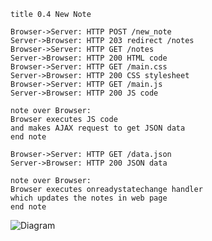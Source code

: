 ```
title 0.4 New Note

Browser->Server: HTTP POST /new_note
Server->Browser: HTTP 203 redirect /notes
Browser->Server: HTTP GET /notes
Server->Browser: HTTP 200 HTML code
Browser->Server: HTTP GET /main.css
Server->Browser: HTTP 200 CSS stylesheet
Browser->Server: HTTP GET /main.js
Server->Browser: HTTP 200 JS code

note over Browser:
Browser executes JS code
and makes AJAX request to get JSON data
end note

Browser->Server: HTTP GET /data.json
Server->Browser: HTTP 200 JSON data

note over Browser:
Browser executes onreadystatechange handler
which updates the notes in web page
end note
```

![Diagram](https://www.websequencediagrams.com/cgi-bin/cdraw?lz=dGl0bGUgMC40IE5ldyBOb3RlCgpCcm93c2VyLT5TZXJ2ZXI6IEhUVFAgUE9TVCAvbmV3X25vdGUKABYGLT4AJgcAHgcyMDMgcmVkaXJlY3QgL25vdGVzADgXR0VUABkIADMYMCBIVE1MIGNvZGUAKRxtYWluLmNzACwcQ1NTIHN0eWxlc2hlZXQALCFqAHgcSlMAgQwGCm5vdGUgb3ZlciAAgXwIAIIyCCBleGVjdXRlcwAkCWFuZCBtYWtlcyBBSkFYIHJlcXVlc3QgdG8gZ2V0IEpTT04gZGF0YQplbmQgAIJaBQCCGhxkYXRhLmpzb24AgQkdAEsIAIEDJW9ucmVhZHlzdGF0ZWNoYW5nZSBoYW5kbGVyCndoaWNoIHVwZGF0ZXMgdGhlAIEcBXMgaW4gd2ViIHBhZ2UAgS0K&s=napkin)
